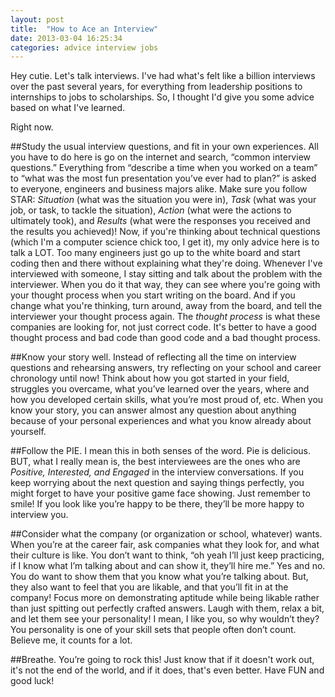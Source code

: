 ```yaml
---
layout: post
title:  "How to Ace an Interview"
date: 2013-03-04 16:25:34
categories: advice interview jobs
---
```


Hey cutie.  Let's talk interviews.  I've had what's felt like a billion interviews over the past several years, for everything from leadership positions to internships to jobs to scholarships.
So, I thought I'd give you some advice based on what I've learned.

Right now.

##Study the usual interview questions, and fit in your own experiences.
All you have to do here is go on the internet and search, “common interview questions.” 
Everything from “describe a time when you worked on a team” to “what was the most fun presentation you’ve ever had to plan?” is asked to everyone, engineers and business majors alike. 
Make sure you follow STAR: *Situation* (what was the situation you were in), *Task* (what was your job, or task, to tackle the situation), *Action* (what were the actions to ultimately took), and *Results* (what were the responses you received and the results you achieved)!
Now, if you're thinking about technical questions (which I'm a computer science chick too, I get it), my only advice here is to talk a LOT.
Too many engineers just go up to the white board and start coding then and there without explaining what they're doing.
Whenever I've interviewed with someone, I stay sitting and talk about the problem with the interviewer.
When you do it that way, they can see where you're going with your thought process when you start writing on the board.
And if you change what you're thinking, turn around, away from the board, and tell the interviewer your thought process again.
The *thought process* is what these companies are looking for, not just correct code. 
It's better to have a good thought process and bad code than good code and a bad thought process.

##Know your story well.
Instead of reflecting all the time on interview questions and rehearsing answers, try reflecting on your school and career chronology until now! 
Think about how you got started in your field, struggles you overcame, what you’ve learned over the years, where and how you developed certain skills, what you’re most proud of, etc. 
When you know your story, you can answer almost any question about anything because of your personal experiences and what you know already about yourself.

##Follow the PIE.
I mean this in both senses of the word. Pie is delicious. 
BUT, what I really mean is, the best interviewees are the ones who are *Positive, Interested, and Engaged* in the interview conversations. 
If you keep worrying about the next question and saying things perfectly, you might forget to have your positive game face showing. 
Just remember to smile! If you look like you’re happy to be there, they’ll be more happy to interview you.

##Consider what the company (or organization or school, whatever) wants.
When you’re at the career fair, ask companies what they look for, and what their culture is like. 
You don’t want to think, “oh yeah I’ll just keep practicing, if I know what I’m talking about and can show it, they’ll hire me.” 
Yes and no. You do want to show them that you know what you’re talking about. But, they also want to feel that you are likable, and that you’ll fit in at the company! 
Focus more on demonstrating aptitude while being likable rather than just spitting out perfectly crafted answers. 
Laugh with them, relax a bit, and let them see your personality! I mean, I like you, so why wouldn’t they? 
You personality is one of your skill sets that people often don’t count. Believe me, it counts for a lot.

##Breathe.
You’re going to rock this!  Just know that if it doesn't work out, it's not the end of the world, and if it does, that's even better.  Have FUN and good luck!